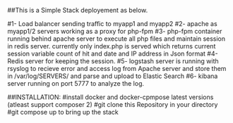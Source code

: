 ##This is a Simple Stack deployement as below.

#1- Load balancer sending traffic to myapp1 and myapp2
#2- apache as myapp1/2 servers working as a proxy for php-fpm
#3- php-fpm container running behind apache server to execute all php files and maintain session in redis server. currently only index.php is served which returns current session variable count of hit and date and IP address in Json format
#4- Redis server for keeping the session.
#5- logstash server is running with rsyslog to recieve error and access log from Apache server and store them in /var/log/SERVERS/ and parse and upload to Elastic Search
#6- kibana server running on port 5777 to analyze the log.

##INSTALLATION:
#install docker and docker-cpmpose latest versions (atleast support composer 2)
#git clone this Repository in your directory
#git compose up    to bring up the stack
